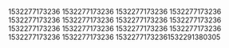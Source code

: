 1532277173236
1532277173236
1532277173236
1532277173236
1532277173236
1532277173236
1532277173236
1532277173236
1532277173236
1532277173236
1532277173236
1532277173236
1532277173236
1532277173236
15322771732361532291380305